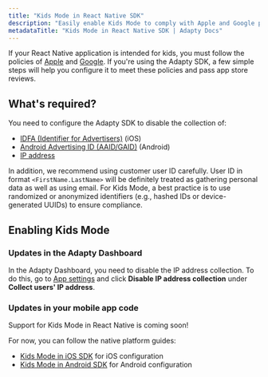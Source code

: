 ```yaml
---
title: "Kids Mode in React Native SDK"
description: "Easily enable Kids Mode to comply with Apple and Google policies. No IDFA, GAID, or ad data collected in React Native SDK."
metadataTitle: "Kids Mode in React Native SDK | Adapty Docs"
---
```


If your React Native application is intended for kids, you must follow the policies of [Apple](https://developer.apple.com/app-store/kids-apps/) and [Google](https://support.google.com/googleplay/android-developer/answer/9893335). If you're using the Adapty SDK, a few simple steps will help you configure it to meet these policies and pass app store reviews.

## What's required?

You need to configure the Adapty SDK to disable the collection of:

- [IDFA (Identifier for Advertisers)](https://en.wikipedia.org/wiki/Identifier_for_Advertisers) (iOS)
- [Android Advertising ID (AAID/GAID)](https://support.google.com/googleplay/android-developer/answer/6048248) (Android)
- [IP address](https://www.ftc.gov/system/files/ftc_gov/pdf/p235402_coppa_application.pdf)

In addition, we recommend using customer user ID carefully. User ID in format `<FirstName.LastName>` will be definitely treated as gathering personal data as well as using email. For Kids Mode, a best practice is to use randomized or anonymized identifiers (e.g., hashed IDs or device-generated UUIDs) to ensure compliance.

## Enabling Kids Mode

### Updates in the Adapty Dashboard

In the Adapty Dashboard, you need to disable the IP address collection. To do this, go to [App settings](https://app.adapty.io/settings/general) and click **Disable IP address collection** under **Collect users' IP address**.

### Updates in your mobile app code

Support for Kids Mode in React Native is coming soon!

For now, you can follow the native platform guides:
- [Kids Mode in iOS SDK](kids-mode) for iOS configuration
- [Kids Mode in Android SDK](kids-mode-android) for Android configuration 